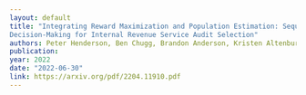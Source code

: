 ```yaml
---
layout: default 
title: "Integrating Reward Maximization and Population Estimation: Sequential
Decision-Making for Internal Revenue Service Audit Selection"
authors: Peter Henderson, Ben Chugg, Brandon Anderson, Kristen Altenburger, Alex Turk, John L. Guyton, Jacob Goldin, Daniel E. Ho
publication: 
year: 2022
date: "2022-06-30"
link: https://arxiv.org/pdf/2204.11910.pdf
---
```

